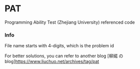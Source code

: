 # PAT
Programming Ability Test (Zhejiang University) referenced code

### Info
File name starts with 4-digits, which is the problem id

For better solutions, you can refer to another blog [柳婼 の blog]<https://www.liuchuo.net/archives/tag/pat>

